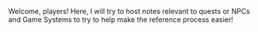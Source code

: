 Welcome, players! Here, I will try to host notes relevant to quests or NPCs and Game Systems
to try to help make the reference process easier!
